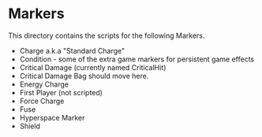 # Markers

This directory contains the scripts for the following Markers.

* Charge a.k.a "Standard Charge"
* Condition - some of the extra game markers for persistent game effects
* Critical Damage (currently named CriticalHit)
* Critical Damage Bag should move here.
* Energy Charge
* First Player (not scripted)
* Force Charge
* Fuse
* Hyperspace Marker
* Shield
